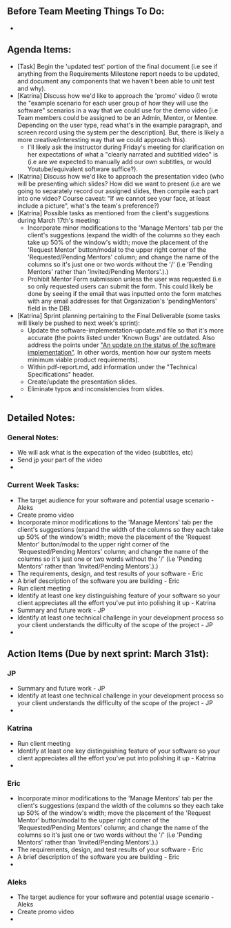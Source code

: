 ## Before Team Meeting Things To Do:
- 

## Agenda Items:
- [Task] Begin the 'updated test' portion of the final document (i.e see if anything from the Requirements Milestone report needs to be updated, and document any components that we haven't been able to unit test and why).
- [Katrina] Discuss how we'd like to approach the 'promo' video (I wrote the "example scenario for each user group of how they will use the software" scenarios in a way that we could use for the demo video [i.e Team members could be assigned to be an Admin, Mentor, or Mentee. Depending on the user type, read what's in the example paragraph, and screen record using the system per the description]. But, there is likely a more creative/interesting way that we could approach this).
  - I'll likely ask the instructor during Friday's meeting for clarification on her expectations of what a "clearly narrated and subtitled video" is (i.e are we expected to manually add our own subtitles, or would Youtube/equivalent software suffice?). 
- [Katrina] Discuss how we'd like to approach the presentation video (who will be presenting which slides? How did we want to present (i.e are we going to separately record our assigned slides, then compile each part into one video? Course caveat: "If we cannot see your face, at least include a picture", what's the team's preference?)
- [Katrina] Possible tasks as mentioned from the client's suggestions during March 17th's meeting:
  -  Incorporate minor modifications to the 'Manage Mentors' tab per the client's suggestions (expand the width of the columns so they each take up 50% of the window's width; move the placement of the 'Request Mentor' button/modal to the upper right corner of the 'Requested/Pending Mentors' column; and change the name of the columns so it's just one or two words without the '/' (i.e 'Pending Mentors' rather than 'Invited/Pending Mentors'.).)
  -  Prohibit Mentor Form submission unless the user was requested (i.e so only requested users can submit the form. This could likely be done by seeing if the email that was inputted onto the form matches with any email addresses for that Organization's 'pendingMentors' field in the DB).  
- [Katrina] Sprint planning pertaining to the Final Deliverable (some tasks will likely be pushed to next week's sprint):
  - Update the software-implementation-update.md file so that it's more accurate (the points listed under 'Known Bugs' are outdated. Also address the points under ["An update on the status of the software implementation"](https://people.ok.ubc.ca/bowenhui/499/finalReport.html). In other words, mention how our system meets minimum viable product requirements). 
  - Within pdf-report.md, add information under the "Technical Specifications" header.
  - Create/update the presentation slides.
  - Eliminate typos and inconsistencies from slides.
- 

## Detailed Notes:
### General Notes:
- We will ask what is the expecation of the video (subtitles, etc)
- Send jp your part of the video 
- 

### Current Week Tasks:
- The target audience for your software and potential usage scenario - Aleks
- Create promo video
- Incorporate minor modifications to the 'Manage Mentors' tab per the client's suggestions (expand the width of the columns so they each take up 50% of the window's width; move the placement of the 'Request Mentor' button/modal to the upper right corner of the 'Requested/Pending Mentors' column; and change the name of the columns so it's just one or two words without the '/' (i.e 'Pending Mentors' rather than 'Invited/Pending Mentors'.).)
- The requirements, design, and test results of your software - Eric
- A brief description of the software you are building - Eric
- Run client meeting
- Identify at least one key distinguishing feature of your software so your client appreciates all the effort you've put into polishing it up - Katrina
- Summary and future work - JP
- Identify at least one technical challenge in your development process so your client understands the difficulty of the scope of the project - JP
- 

## Action Items (Due by next sprint: March 31st):
### JP
- Summary and future work - JP
- Identify at least one technical challenge in your development process so your client understands the difficulty of the scope of the project - JP
- 

### Katrina
- Run client meeting
- Identify at least one key distinguishing feature of your software so your client appreciates all the effort you've put into polishing it up - Katrina
- 

### Eric
- Incorporate minor modifications to the 'Manage Mentors' tab per the client's suggestions (expand the width of the columns so they each take up 50% of the window's width; move the placement of the 'Request Mentor' button/modal to the upper right corner of the 'Requested/Pending Mentors' column; and change the name of the columns so it's just one or two words without the '/' (i.e 'Pending Mentors' rather than 'Invited/Pending Mentors'.).)
- The requirements, design, and test results of your software - Eric
- A brief description of the software you are building - Eric
- 

### Aleks
- The target audience for your software and potential usage scenario - Aleks
- Create promo video
- 







